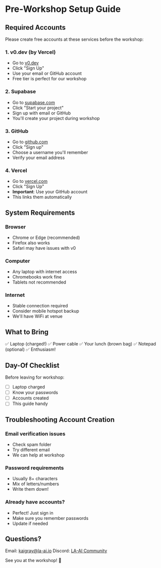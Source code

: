 # Pre-Workshop Setup Guide

## Required Accounts

Please create free accounts at these services before the workshop:

### 1. v0.dev (by Vercel)
- Go to [v0.dev](https://v0.dev)
- Click "Sign Up"
- Use your email or GitHub account
- Free tier is perfect for our workshop

### 2. Supabase
- Go to [supabase.com](https://supabase.com)
- Click "Start your project"
- Sign up with email or GitHub
- You'll create your project during workshop

### 3. GitHub
- Go to [github.com](https://github.com)
- Click "Sign up"
- Choose a username you'll remember
- Verify your email address

### 4. Vercel
- Go to [vercel.com](https://vercel.com)
- Click "Sign Up"
- **Important**: Use your GitHub account
- This links them automatically

## System Requirements

### Browser
- Chrome or Edge (recommended)
- Firefox also works
- Safari may have issues with v0

### Computer
- Any laptop with internet access
- Chromebooks work fine
- Tablets not recommended

### Internet
- Stable connection required
- Consider mobile hotspot backup
- We'll have WiFi at venue

## What to Bring

✅ Laptop (charged!)
✅ Power cable
✅ Your lunch (brown bag)
✅ Notepad (optional)
✅ Enthusiasm!

## Day-Of Checklist

Before leaving for workshop:
- [ ] Laptop charged
- [ ] Know your passwords
- [ ] Accounts created
- [ ] This guide handy

## Troubleshooting Account Creation

### Email verification issues
- Check spam folder
- Try different email
- We can help at workshop

### Password requirements
- Usually 8+ characters
- Mix of letters/numbers
- Write them down!

### Already have accounts?
- Perfect! Just sign in
- Make sure you remember passwords
- Update if needed

## Questions?

Email: kaigray@la-ai.io
Discord: [LA-AI Community](https://discord.gg/a57wzV3jTE)

See you at the workshop! 🚀
